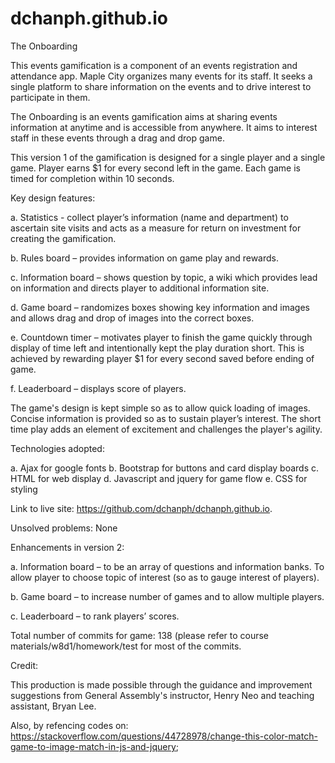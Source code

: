 # dchanph.github.io
The Onboarding

This events gamification is a component of an events registration and attendance app.  Maple City organizes many events for its staff.  It seeks a single platform to share information on the events and to drive interest to participate in them. 

The Onboarding is an events gamification aims at sharing events information at anytime and is accessible from anywhere. It aims to interest staff in these events through a drag and drop game. 

This version 1 of the gamification is designed for a single player and a single game. Player earns $1 for every second left in the game.  Each game is timed for completion within 10 seconds.

Key design features:

a.	Statistics - collect player’s information (name and department) to ascertain site visits and acts as a measure for return on investment for creating the gamification.

b.	Rules board – provides information on game play and rewards.

c.	Information board – shows question by topic, a wiki which provides lead on information and directs player to additional information site.

d.	Game board – randomizes boxes showing key information and images and allows drag and drop of images into the correct boxes. 

e.	Countdown timer – motivates player to finish the game quickly through display of time left and intentionally kept the play duration short. This is achieved by rewarding player $1 for every second saved before ending of game.

f.	Leaderboard – displays score of players.

The game's design is kept simple so as to allow quick loading of images. Concise information is provided so as to sustain player’s interest. The short time play adds an element of excitement and challenges the player's agility.

Technologies adopted:

a.	Ajax for google fonts
b.	Bootstrap for buttons and card display boards
c.	HTML for web display
d.	Javascript and jquery for game flow
e.	CSS for styling

Link to live site:
https://github.com/dchanph/dchanph.github.io.

Unsolved problems:
None

Enhancements in version 2:

a.	Information board – to be an array of questions and information banks. To allow player to choose topic of interest (so as to gauge interest of players).

b.	Game board – to increase number of games and to allow multiple players.

c.	Leaderboard – to rank players’ scores.

Total number of commits for game: 138 (please refer to course materials/w8d1/homework/test for most of the commits.

Credit:

This production is made possible through the guidance and improvement suggestions from General Assembly's instructor, Henry Neo and teaching assistant, Bryan Lee.

Also, by refencing codes on:
https://stackoverflow.com/questions/44728978/change-this-color-match-game-to-image-match-in-js-and-jquery;


